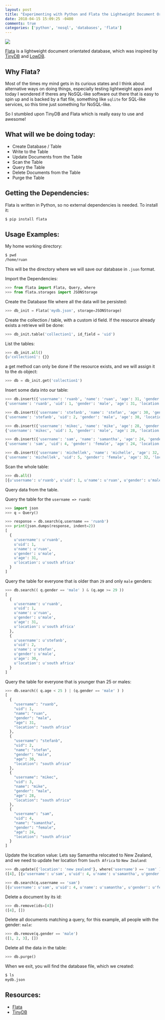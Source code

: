 ```yaml
---
layout: post
title: "Experimenting with Python and Flata the Lightweight Document Orientated Database"
date: 2018-04-15 15:09:25 -0400
comments: true
categories: ['python', 'nosql', 'databases', 'flata'] 
---
```


![](https://i.snag.gy/l298Y7.jpg)

[Flata](https://github.com/harryho/flata) is a lightweight document orientated database, which was inspired by [TinyDB](https://github.com/msiemens/tinydb) and [LowDB](https://github.com/typicode/lowdb).

<script id="mNCC" language="javascript">
    medianet_width = "728";
    medianet_height = "90";
    medianet_crid = "218284798";
    medianet_versionId = "3111299"; 
  </script>
<script src="//contextual.media.net/nmedianet.js?cid=8CUD78FSV"></script>

## Why Flata?

Most of the times my mind gets in its curious states and I think about alternative ways on doing things, especially testing lightweight apps and today I wondered if theres any NoSQL-like software out there that is easy to spin up and is backed by a flat file, something like `sqlite` for SQL-like services, so this time just something for NoSQL-like.

So I stumbled upon TinyDB and Flata which is really easy to use and awesome!

## What will we be doing today:

- Create Database / Table
- Write to the Table
- Update Documents from the Table
- Scan the Table
- Query the Table
- Delete Documents from the Table
- Purge the Table

## Getting the Dependencies:

Flata is written in Python, so no external dependencies is needed. To install it:

```bash
$ pip install flata
```

## Usage Examples:

My home working directory:

```bash
$ pwd
/home/ruan
```

This will be the directory where we will save our database in `.json` format.

Import the Dependencies:

```python
>>> from flata import Flata, Query, where
>>> from flata.storages import JSONStorage
```

Create the Database file where all the data will be persisted:

```python
>>> db_init = Flata('mydb.json', storage=JSONStorage)
```

Create the collection / table, with a custom id field. If the resource already exists a retrieve will be done:

```python
>>> db_init.table('collection1', id_field = 'uid')
```

List the tables:

```python
>>> db_init.all()
{u'collection1': {}}
```

a get method can only be done if the resource exists, and we will assign it to the `db` object:

```python
>>> db = db_init.get('collection1')
``` 

Insert some data into our table:

```python
>>> db.insert({'username': 'ruanb', 'name': 'ruan', 'age': 31, 'gender': 'male', 'location': 'south africa'})
{'username': 'ruanb', 'uid': 1, 'gender': 'male', 'age': 31, 'location': 'south africa', 'name': 'ruan'}

>>> db.insert({'username': 'stefanb', 'name': 'stefan', 'age': 30, 'gender': 'male', 'location': 'south africa'})
{'username': 'stefanb', 'uid': 2, 'gender': 'male', 'age': 30, 'location': 'south africa', 'name': 'stefan'}

>>> db.insert({'username': 'mikec', 'name': 'mike', 'age': 28, 'gender': 'male', 'location': 'south africa'})
{'username': 'mikec', 'uid': 3, 'gender': 'male', 'age': 28, 'location': 'south africa', 'name': 'mike'}

>>> db.insert({'username': 'sam', 'name': 'samantha', 'age': 24, 'gender': 'female', 'location': 'south africa'})
{'username': 'sam', 'uid': 4, 'gender': 'female', 'age': 24, 'location': 'south africa', 'name': 'samantha'}

>>> db.insert({'username': 'michellek', 'name': 'michelle', 'age': 32, 'gender': 'female', 'location': 'south africa'})
{'username': 'michellek', 'uid': 5, 'gender': 'female', 'age': 32, 'location': 'south africa', 'name': 'michelle'}
```

Scan the whole table:

```python
>>> db.all()
[{u'username': u'ruanb', u'uid': 1, u'name': u'ruan', u'gender': u'male', u'age': 31, u'location': u'south africa'}, {u'username': u'stefanb', u'uid': 2, u'name': u'stefan', u'gender': u'male', u'age': 30, u'location': u'south africa'}, {u'username': u'mikec', u'uid': 3, u'name': u'mike', u'gender': u'male', u'age': 28, u'location': u'south africa'}, {u'username': u'sam', u'uid': 4, u'name': u'samantha', u'gender': u'female', u'age': 24, u'location': u'south africa'}, {u'username': u'michellek', u'uid': 5, u'name': u'michelle', u'gender': u'female', u'age': 32, u'location': u'south africa'}]
```

Query data from the table.

Query the table for the `username => ruanb`:

```python
>>> import json
>>> q = Query()

>>> response = db.search(q.username == 'ruanb')
>>> print(json.dumps(response, indent=2))
[
  {
    u'username': u'ruanb', 
    u'uid': 1, 
    u'name': u'ruan', 
    u'gender': u'male', 
    u'age': 31, 
    u'location': u'south africa'
  }
]
```

Query the table for everyone that is older than `29` and only `male` genders:

```python
>>> db.search(( q.gender == 'male' ) & (q.age >= 29 ))
[
  {
    u'username': u'ruanb', 
    u'uid': 1, 
    u'name': u'ruan', 
    u'gender': u'male', 
    u'age': 31, 
    u'location': u'south africa'
  }, 
  {
    u'username': u'stefanb', 
    u'uid': 2, 
    u'name': u'stefan', 
    u'gender': u'male', 
    u'age': 30, 
    u'location': u'south africa'
  }
]
```

Query the table for everyone that is younger than 25 or males:

```python
>>> db.search(( q.age < 25 ) | (q.gender == 'male' ) )
[
  {
    "username": "ruanb",
    "uid": 1,
    "name": "ruan",
    "gender": "male",
    "age": 31,
    "location": "south africa"
  },
  {
    "username": "stefanb",
    "uid": 2,
    "name": "stefan",
    "gender": "male",
    "age": 30,
    "location": "south africa"
  },
  {
    "username": "mikec",
    "uid": 3,
    "name": "mike",
    "gender": "male",
    "age": 28,
    "location": "south africa"
  },
  {
    "username": "sam",
    "uid": 4,
    "name": "samantha",
    "gender": "female",
    "age": 24,
    "location": "south africa"
  }
]
```

Update the location value: Lets say Samantha relocated to New Zealand, and we need to update her location from `South Africa` to `New Zealand`:

```python
>>> db.update({'location': 'new zealand'}, where('username') == 'sam' )
([4], [{u'username': u'sam', u'uid': 4, u'name': u'samantha', u'gender': u'female', u'age': 24, u'location': 'new zealand'}])

>>> db.search(q.username == 'sam')
[{u'username': u'sam', u'uid': 4, u'name': u'samantha', u'gender': u'female', u'age': 24, u'location': u'new zealand'}]
```

Delete a document by its id:

```python
>>> db.remove(ids=[4])
([4], [])
```

Delete all documents matching a query, for this example, all people with the gender: `male`:

```python
>>> db.remove(q.gender == 'male')
([1, 2, 3], [])
```

Delete all the data in the table:

```python
>>> db.purge()
```

When we exit, you will find the database file, which we created:

```bash
$ ls
mydb.json
```

## Resources:

- [Flata](https://github.com/harryho/flata)
- [TinyDB](https://github.com/msiemens/tinydb)

